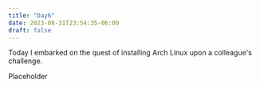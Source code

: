 ```yaml
---
title: "Day6"
date: 2023-08-31T23:54:35-06:00
draft: false
---
```

Today I embarked on the quest of installing Arch Linux upon a colleague's challenge.

Placeholder

